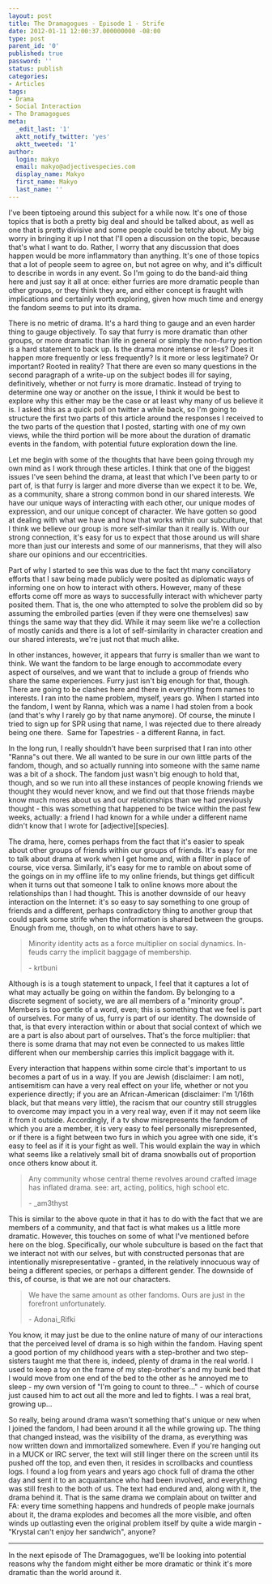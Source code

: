 ```yaml
---
layout: post
title: The Dramagogues - Episode 1 - Strife
date: 2012-01-11 12:00:37.000000000 -08:00
type: post
parent_id: '0'
published: true
password: ''
status: publish
categories:
- Articles
tags:
- Drama
- Social Interaction
- The Dramagogues
meta:
  _edit_last: '1'
  aktt_notify_twitter: 'yes'
  aktt_tweeted: '1'
author:
  login: makyo
  email: makyo@adjectivespecies.com
  display_name: Makyo
  first_name: Makyo
  last_name: ''
---
```

<p>I've been tiptoeing around this subject for a while now. It's one of those topics that is both a pretty big deal and should be talked about, as well as one that is pretty divisive and some people could be tetchy about. My big worry in bringing it up I not that I'll open a discussion on the topic, because that's what I want to do. Rather, I worry that any discussion that does happen would be more inflammatory than anything. It's one of those topics that a lot of people seem to agree on, but not agree on why, and it's difficult to describe in words in any event. So I'm going to do the band-aid thing here and just say it all at once: either furries are more dramatic people than other groups, or they think they are, and either concept is fraught with implications and certainly worth exploring, given how much time and energy the fandom seems to put into its drama.</p>
<!--more-->
<p>There is no metric of drama. It's a hard thing to gauge and an even harder thing to gauge objectively. To say that furry is more dramatic than other groups, or more dramatic than life in general or simply the non-furry portion is a hard statement to back up. Is the drama more intense or less? Does it happen more frequently or less frequently? Is it more or less legitimate? Or important? Rooted in reality? That there are even so many questions in the second paragraph of a write-up on the subject bodes ill for saying, definitively, whether or not furry is more dramatic. Instead of trying to determine one way or another on the issue, I think it would be best to explore why this either may be the case or at least why many of us believe it is. I asked this as a quick poll on twitter a while back, so I'm going to structure the first two parts of this article around the responses I received to the two parts of the question that I posted, starting with one of my own views, while the third portion will be more about the duration of dramatic events in the fandom, with potential future exploration down the line.</p>
<p>Let me begin with some of the thoughts that have been going through my own mind as I work through these articles. I think that one of the biggest issues I've seen behind the drama, at least that which I've been party to or part of, is that furry is larger and more diverse than we expect it to be. We, as a community, share a strong common bond in our shared interests. We have our unique ways of interacting with each other, our unique modes of expression, and our unique concept of character. We have gotten so good at dealing with what we have and how that works within our subculture, that I think we believe our group is more self-similar than it really is. With our strong connection, it's easy for us to expect that those around us will share more than just our interests and some of our mannerisms, that they will also share our opinions and our eccentricities.</p>
<p>Part of why I started to see this was due to the fact tht many conciliatory efforts that I saw being made publicly were posited as diplomatic ways of informing one on how to interact with others. However, many of these efforts come off more as ways to successfully interact with whichever party posited them. That is, the one who attempted to solve the problem did so by assuming the embroiled parties (even if they were one themselves) saw things the same way that they did. While it may seem like we're a collection of mostly canids and there is a lot of self-similarity in character creation and our shared interests, we're just not that much alike.</p>
<p>In other instances, however, it appears that furry is smaller than we want to think. We want the fandom to be large enough to accommodate every aspect of ourselves, and we want that to include a group of friends who share the same experiences. Furry just isn't big enough for that, though. There are going to be clashes here and there in everything from names to interests. I ran into the name problem, myself, years go. When I started into the fandom, I went by Ranna, which was a name I had stolen from a book (and that's why I rarely go by that name anymore). Of course, the minute I tried to sign up for SPR using that name, I was rejected due to there already being one there.  Same for Tapestries - a different Ranna, in fact.</p>
<p>In the long run, I really shouldn't have been surprised that I ran into other "Ranna"s out there. We all wanted to be sure in our own little parts of the fandom, though, and so actually running into someone with the same name was a bit of a shock. The fandom just wasn't big enough to hold that, though, and so we run into all these instances of people knowing friends we thought they would never know, and we find out that those friends maybe know much mores about us and our relationships than we had previously thought - this was something that happened to be twice within the past few weeks, actually: a friend I had known for a while under a different name didn't know that I wrote for [adjective][species].</p>
<p>The drama, here, comes perhaps from the fact that it's easier to speak about other groups of friends within our groups of friends. It's easy for me to talk about drama at work when I get home and, with a filter in place of course, vice versa. Similarly, it's easy for me to ramble on about some of the goings on in my offline life to my online friends, but things get difficult when it turns out that someone I talk to online knows more about the relationships than I had thought. This is another downside of our heavy interaction on the Internet: it's so easy to say something to one group of friends and a different, perhaps contradictory thing to another group that could spark some strife when the information is shared between the groups.  Enough from me, though, on to what others have to say.</p>
<blockquote><p>Minority identity acts as a force multiplier on social dynamics. In-feuds carry the implicit baggage of membership.</p>
<p>- krtbuni</p></blockquote>
<p>Although is is a tough statement to unpack, I feel that it captures a lot of what may actually be going on within the fandom. By belonging to a discrete segment of society, we are all members of a "minority group". Members is too gentle of a word, even; this is something that we feel is part of ourselves. For many of us, furry is part of our identity. The downside of that, is that every interaction within or about that social context of which we are a part is also about part of ourselves. That's the force multiplier: that there is some drama that may not even be connected to us makes little different when our membership carries this implicit baggage with it.</p>
<p>Every interaction that happens within some circle that's important to us becomes a part of us in a way. If you are Jewish (disclaimer: I am not), antisemitism can have a very real effect on your life, whether or not you experience directly; if you are an African-American (disclaimer: I'm 1/16th black, but that means very little), the racism that our country still struggles to overcome may impact you in a very real way, even if it may not seem like it from it outside. Accordingly, if a tv show misrepresents the fandom of which you are a member, it is very easy to feel personally misrepresented, or if there is a fight between two furs in which you agree with one side, it's easy to feel as if it is your fight as well. This would explain the way in which what seems like a relatively small bit of drama snowballs out of proportion once others know about it.</p>
<blockquote><p>Any community whose central theme revolves around crafted image has inflated drama. see: art, acting, politics, high school etc.</p>
<p>- _am3thyst</p></blockquote>
<p>This is similar to the above quote in that it has to do with the fact that we are members of a community, and that fact is what makes us a little more dramatic. However, this touches on some of what I've mentioned before here on the blog. Specifically, our whole subculture is based on the fact that we interact not with our selves, but with constructed personas that are intentionally misrepresentative - granted, in the relatively innocuous way of being a different species, or perhaps a different gender. The downside of this, of course, is that we are not our characters.</p>
<blockquote><p>We have the same amount as other fandoms. Ours are just in the forefront unfortunately.</p>
<p>- Adonai_Rifki</p></blockquote>
<p>You know, it may just be due to the online nature of many of our interactions that the perceived level of drama is so high within the fandom. Having spent a good portion of my childhood years with a step-brother and two step-sisters taught me that there is, indeed, plenty of drama in the real world. I used to keep a toy on the frame of my step-brother's and my bunk bed that I would move from one end of the bed to the other as he annoyed me to sleep - my own version of "I'm going to count to three..." - which of course just caused him to act out all the more and led to fights. I was a real brat, growing up...</p>
<p>So really, being around drama wasn't something that's unique or new when I joined the fandom, I had been around it all the while growing up. The thing that changed instead, was the visibility of the drama, as everything was now written down and immortalized somewhere. Even if you're hanging out in a MUCK or IRC server, the text will still linger there on the screen until its pushed off the top, and even then, it resides in scrollbacks and countless logs. I found a log from years and years ago chock full of drama the other day and sent it to an acquaintance who had been involved, and everything was still fresh to the both of us. The text had endured and, along with it, the drama behind it. That is the same drama we complain about on twitter and FA: every time something happens and hundreds of people make journals about it, the drama explodes and becomes all the more visible, and often winds up outlasting even the original problem itself by quite a wide margin - "Krystal can't enjoy her sandwich", anyone?</p>
<hr />
<p>In the next episode of The Dramagogues, we'll be looking into potential reasons why the fandom might either be more dramatic or think it's more dramatic than the world around it.</p>



